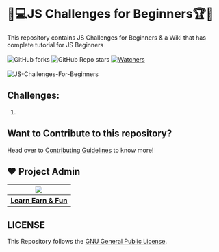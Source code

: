 # 🎯💻JS Challenges for Beginners🏆🏅
This repository contains JS Challenges for Beginners & a Wiki that has complete tutorial for JS Beginners <br><br>
 ![GitHub forks](https://img.shields.io/github/forks/LearnEarn-Fun/JS-Challenges-For-Beginners?style=for-the-badge)
 ![GitHub Repo stars](https://img.shields.io/github/stars/LearnEarn-Fun/JS-Challenges-For-Beginners?style=for-the-badge)
 [![Watchers](https://img.shields.io/github/watchers/LearnEarn-Fun/JS-Challenges-For-Beginners?style=for-the-badge)](https://github.com/LearnEarn-Fun/HTML-Challenges-For-Beginners/watchers)
 <br><br>
![JS-Challenges-For-Beginners](https://socialify.git.ci/LearnEarn-Fun/JS-Challenges-For-Beginners/image?description=1&font=KoHo&forks=1&issues=1&language=1&owner=1&pattern=Floating%20Cogs&pulls=1&stargazers=1&theme=Dark)


## Challenges:
<ol>
 <li><a href=""></a></li>
</ol>

## Want to Contribute to this repository?

Head over to <a href="https://github.com/LearnEarn-Fun/JS-Challenges-For-Beginners/blob/main/.github/Contributing.md">Contributing Guidelines</a> to know more!

## ❤️ Project Admin

|                                     <a href="https://github.com/LearnEarn-Fun"><img src="https://avatars.githubusercontent.com/u/66988598?s=400&u=cea2effa83b4b145d26b117a4dc7dec028a9b3ca&v=4"/></a>                                      |
| :-----------------------------------------------------------------------------------------------------------------------------------------------------------------------------------------------------------------------------------------------------------------: |
|                                                                                      **[Learn Earn & Fun](https://www.github.com/LearnEarn-Fun)**                                                                                    |


## LICENSE
This Repository follows the [GNU General Public License](https://github.com/LearnEarn-Fun/JS-Challenges-For-Beginners/blob/main/LICENSE).

